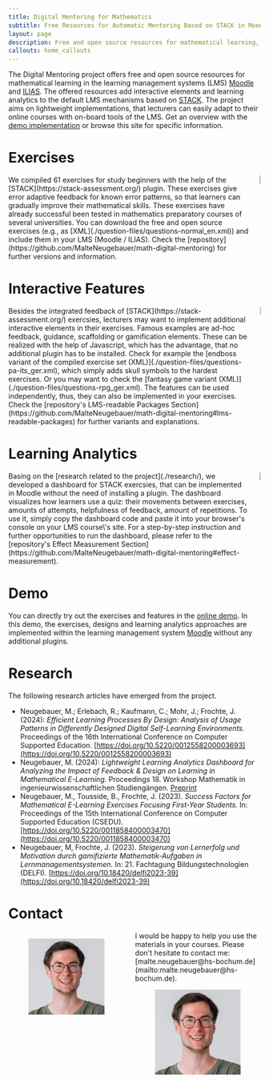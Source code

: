 ```yaml
---
title: Digital Mentoring for Mathematics
subtitle: Free Resources for Automatic Mentoring Based on STACK in Moodle & ILIAS
layout: page
description: Free and open source resources for mathematical learning, i.e., exercises, Javascript toolboxes and analytics instruments for learning management systems such as Moodle or ILIAS.
callouts: home_callouts
---
```


The Digital Mentoring project offers free and open source resources for mathematical learning in the learning management systems (LMS) [Moodle](https://moodle.org/) and [ILIAS](https://www.ilias.de/en/). The offered resources add interactive elements and learning analytics to the default LMS mechanisms based on [STACK](https://stack-assessment.org/). The project aims on lightweight implementations, that lecturers can easily adapt to their online courses with on-board tools of the LMS. Get an overview with the [demo implementation](https://moodleresearch.hs-bochum.de/?lang=en) or browse this site for specific information.

# Exercises
<div class="columns is-tablet">
<div class="column is-three-quarters-desktop is-half-tablet">
<span markdown="1">We compiled </span><span class="dm-exercise-amount">61</span><span markdown="1"> exercises for study beginners with the help of the [STACK](https://stack-assessment.org/) plugin. These exercises give error adaptive feedback for known error patterns, so that learners can gradually improve their mathematical skills. These exercises have already successful been tested in mathematics preparatory courses of several universities. You can download the free and open source exercises (e.g., as [XML](./question-files/questions-normal_en.xml)) and include them in your LMS (Moodle / ILIAS). Check the [repository](https://github.com/MalteNeugebauer/math-digital-mentoring) for further versions and information.</span>
</div>
<div class="column is-half-tablet is-one-quarter-desktop">
<img src="./video/demo_video_tutor.gif">
</div>
</div>

# Interactive Features
<div class="columns is-tablet">
<div class="column is-three-quarters-desktop is-half-tablet">
<span markdown="1">Besides the integrated feedback of [STACK](https://stack-assessment.org/) exercsies, lecturers may want to implement additional interactive elements in their exercises. Famous examples are ad-hoc feedback, guidance, scaffolding or gamification elements. These can be realized with the help of Javascript, which has the advantage, that no additional plugin has to be installed. Check for example the [endboss variant of the compiled exercise set (XML)](./question-files/questions-pa-its_ger.xml), which simply adds skull symbols to the hardest exercises. Or you may want to check the [fantasy game variant (XML)](./question-files/questions-rpg_ger.xml). The features can be used independently, thus, they can also be implemented in your exercises. Check the [repository's LMS-readable Packages Section](https://github.com/MalteNeugebauer/math-digital-mentoring#lms-readable-packages) for further variants and explanations.</span>
</div>
<div class="column is-half-tablet is-one-quarter-desktop">
<img src="./video/demo_video_fantasy.gif">
</div>
</div>

# Learning Analytics
<div class="columns is-tablet">
<div class="column is-three-quarters-desktop is-half-tablet">
<span markdown="1">Basing on the [research related to the project](./research/), we developed a dashboard for STACK exercsies, that can be implemented in Moodle without the need of installing a plugin. The dashboard visualizes how learners use a quiz: their movements between exercises, amounts of attempts, helpfulness of feedback, amount of repetitions. To use it, simply copy the dashboard code and paste it into your browser's console on your LMS course\'s site. For a step-by-step instruction and further opportunities to run the dashboard, please refer to the [repository's Effect Measurement Section](https://github.com/MalteNeugebauer/math-digital-mentoring#effect-measurement).</span>
</div>
<div class="column is-half-tablet is-one-quarter-desktop">
<img src="./video/demo_video_dashboard.gif">
</div>
</div>

# Demo
You can directly try out the exercises and features in the [online demo](https://moodleresearch.hs-bochum.de/?lang=en). In this demo, the exercises, designs and learning analytics approaches are implemented within the learning management system [Moodle](https://moodle.org/) without any additional plugins.

# Research
The following research articles have emerged from the project.
 - Neugebauer, M.; Erlebach, R.; Kaufmann, C.; Mohr, J.; Frochte, J. (2024): *Efficient Learning Processes By Design: Analysis of Usage Patterns in Differently Designed Digital Self-Learning Environments.* Proceedings of the 16th International Conference on Computer Supported Education. [https://doi.org/10.5220/0012558200003693](https://doi.org/10.5220/0012558200003693)
 - Neugebauer, M. (2024): *Lightweight Learning Analytics Dashboard for Analyzing the Impact of Feedback & Design on Learning in Mathematical E-Learning.* Proceedings 18. Workshop Mathematik in ingenieurwissenschaftlichen Studiengängen. [Preprint](/preprints/Lightweight%20Learning%20Analytics%20Dashboard%20for%20Mathematics.pdf)
 - Neugebauer, M., Tousside, B., Frochte, J. (2023). *Success Factors for Mathematical E-Learning Exercises Focusing First-Year Students.* In: Proceedings of the 15th International Conference on Computer Supported Education (CSEDU). [https://doi.org/10.5220/0011858400003470](https://doi.org/10.5220/0011858400003470)
  - Neugebauer, M, Frochte, J. (2023). *Steigerung von Lernerfolg und Motivation durch gamifizierte Mathematik-Aufgaben in Lernmanagementsystemen.* In: 21. Fachtagung Bildungstechnologien (DELFI). [https://doi.org/10.18420/delfi2023-39](https://doi.org/10.18420/delfi2023-39)

# Contact
  
<div class="columns is-tablet">
<div class="column is-narrow is-hidden-mobile">
<figure class="image is-128x128 has-text-centered">
  <img class="is-rounded is-1by1" src="./img/mn_profile.png" />
</figure>
</div>
<div class="column">
<span markdown="1">I would be happy to help you use the materials in your courses. Please don't hesitate to contact me: [malte.neugebauer@hs-bochum.de](mailto:malte.neugebauer@hs-bochum.de).</span>
<div class="column is-narrow is-hidden-tablet has-text-centered">
<figure class="image is-128x128 is-inline-block has-text-centered">
  <img class="is-rounded is-1by1" src="./img/mn_profile.png" />
</figure>
</div>
</div>
</div>